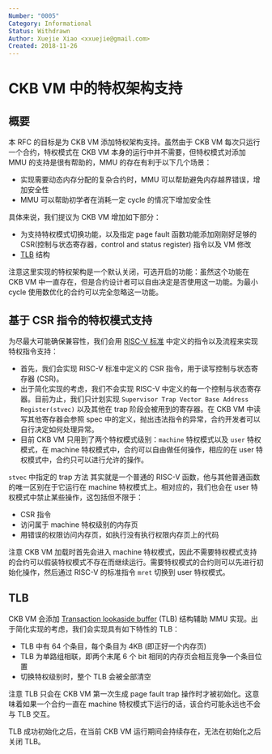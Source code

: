 ```yaml
---
Number: "0005"
Category: Informational
Status: Withdrawn
Author: Xuejie Xiao <xxuejie@gmail.com>
Created: 2018-11-26
---
```


# CKB VM 中的特权架构支持

## 概要

本 RFC 的目标是为 CKB VM 添加特权架构支持。虽然由于 CKB VM 每次只运行一个合约，特权模式在 CKB VM 本身的运行中并不需要，但特权模式对添加 MMU 的支持是很有帮助的，MMU 的存在有利于以下几个场景：

* 实现需要动态内存分配的复杂合约时，MMU 可以帮助避免内存越界错误，增加安全性
* MMU 可以帮助初学者在消耗一定 cycle 的情况下增加安全性

具体来说，我们提议为 CKB VM 增加如下部分：

* 为支持特权模式切换功能，以及指定 page fault 函数功能添加刚刚好足够的 CSR(控制与状态寄存器，control and status register) 指令以及 VM 修改
* [TLB](https://en.wikipedia.org/wiki/Translation_lookaside_buffer) 结构

注意这里实现的特权架构是一个默认关闭，可选开启的功能：虽然这个功能在 CKB VM 中一直存在，但是合约设计者可以自由决定是否使用这一功能。为最小 cycle 使用数优化的合约可以完全忽略这一功能。

## 基于 CSR 指令的特权模式支持

为尽最大可能确保兼容性，我们会用 [RISC-V 标准](https://riscv.org/specifications/privileged-isa/) 中定义的指令以及流程来实现特权指令支持：

* 首先，我们会实现 RISC-V 标准中定义的 CSR 指令，用于读写控制与状态寄存器 (CSR)。
* 出于简化实现的考虑，我们不会实现 RISC-V 中定义的每一个控制与状态寄存器。目前为止，我们只计划实现 `Supervisor Trap Vector Base Address Register(stvec)` 以及其他在 trap 阶段会被用到的寄存器。在 CKB VM 中读写其他寄存器会参照 spec 中的定义，抛出违法指令的异常，合约开发者可以自行决定如何处理异常。
* 目前 CKB VM 只用到了两个特权模式级别：`machine` 特权模式以及 `user` 特权模式，在 machine 特权模式中，合约可以自由做任何操作，相应的在 user 特权模式中，合约只可以进行允许的操作。

`stvec` 中指定的 trap 方法 其实就是一个普通的 RISC-V 函数，他与其他普通函数的唯一区别在于它运行在 machine 特权模式上。相对应的，我们也会在 user 特权模式中禁止某些操作，这包括但不限于：

* CSR 指令
* 访问属于 machine 特权级别的内存页
* 用错误的权限访问内存页，如执行没有执行权限内存页上的代码

注意 CKB VM 加载时首先会进入 machine 特权模式，因此不需要特权模式支持的合约可以假装特权模式不存在而继续运行。需要特权模式的合约则可以先进行初始化操作，然后通过 RISC-V 的标准指令 `mret` 切换到 user 特权模式。

## TLB

CKB VM 会添加 [Transaction lookaside buffer](https://en.wikipedia.org/wiki/Translation_lookaside_buffer) (TLB) 结构辅助 MMU 实现。出于简化实现的考虑，我们会实现具有如下特性的 TLB：

* TLB 中有 64 个条目，每个条目为 4KB (即正好一个内存页)
* TLB 为单路组相联，即两个末尾 6 个 bit 相同的内存页会相互竞争一个条目位置
* 切换特权级别时，整个 TLB 会被全部清空

注意 TLB 只会在 CKB VM 第一次生成 page fault trap 操作时才被初始化。这意味着如果一个合约一直在 machine 特权模式下运行的话，该合约可能永远也不会与 TLB 交互。

TLB 成功初始化之后，在当前 CKB VM 运行期间会持续存在，无法在初始化之后关闭 TLB。
